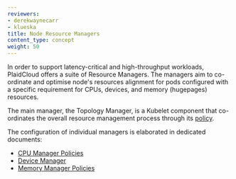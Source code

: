 ```yaml
---
reviewers:
- derekwaynecarr
- klueska
title: Node Resource Managers 
content_type: concept
weight: 50
---
```


<!-- overview -->

In order to support latency-critical and high-throughput workloads, PlaidCloud offers a suite of Resource Managers. The managers aim to co-ordinate and optimise node's resources alignment for pods configured with a specific requirement for CPUs, devices, and memory (hugepages) resources. 

<!-- body -->

The main manager, the Topology Manager, is a Kubelet component that co-ordinates the overall resource management process through its [policy](/docs/tasks/administer-cluster/topology-manager/).

The configuration of individual managers is elaborated in dedicated documents:

- [CPU Manager Policies](/docs/tasks/administer-cluster/cpu-management-policies/)
- [Device Manager](/docs/concepts/extend-PlaidCloud/compute-storage-net/device-plugins/#device-plugin-integration-with-the-topology-manager)
- [Memory Manager Policies](/docs/tasks/administer-cluster/memory-manager/)
